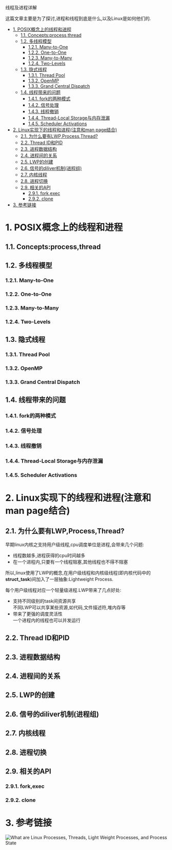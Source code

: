 线程及进程详解

这篇文章主要是为了探讨,进程和线程到底是什么,以及Linux是如何他们的.

<!-- TOC -->

- [1. POSIX概念上的线程和进程](#1-posix概念上的线程和进程)
    - [1.1. Concepts:process,thread](#11-conceptsprocessthread)
    - [1.2. 多线程模型](#12-多线程模型)
        - [1.2.1. Many-to-One](#121-many-to-one)
        - [1.2.2. One-to-One](#122-one-to-one)
        - [1.2.3. Many-to-Many](#123-many-to-many)
        - [1.2.4. Two-Levels](#124-two-levels)
    - [1.3. 隐式线程](#13-隐式线程)
        - [1.3.1. Thread Pool](#131-thread-pool)
        - [1.3.2. OpenMP](#132-openmp)
        - [1.3.3. Grand Central Dispatch](#133-grand-central-dispatch)
    - [1.4. 线程带来的问题](#14-线程带来的问题)
        - [1.4.1. fork的两种模式](#141-fork的两种模式)
        - [1.4.2. 信号处理](#142-信号处理)
        - [1.4.3. 线程撤销](#143-线程撤销)
        - [1.4.4. Thread-Local Storage与内存泄漏](#144-thread-local-storage与内存泄漏)
        - [1.4.5. Scheduler Activations](#145-scheduler-activations)
- [2. Linux实现下的线程和进程(注意和man page结合)](#2-linux实现下的线程和进程注意和man-page结合)
    - [2.1. 为什么要有LWP,Process,Thread?](#21-为什么要有lwpprocessthread)
    - [2.2. Thread ID和PID](#22-thread-id和pid)
    - [2.3. 进程数据结构](#23-进程数据结构)
    - [2.4. 进程间的关系](#24-进程间的关系)
    - [2.5. LWP的创建](#25-lwp的创建)
    - [2.6. 信号的diliver机制(进程组)](#26-信号的diliver机制进程组)
    - [2.7. 内核线程](#27-内核线程)
    - [2.8. 进程切换](#28-进程切换)
    - [2.9. 相关的API](#29-相关的api)
        - [2.9.1. fork,exec](#291-forkexec)
        - [2.9.2. clone](#292-clone)
- [3. 参考链接](#3-参考链接)

<!-- /TOC -->

# 1. POSIX概念上的线程和进程

## 1.1. Concepts:process,thread

## 1.2. 多线程模型

### 1.2.1. Many-to-One

### 1.2.2. One-to-One

### 1.2.3. Many-to-Many

### 1.2.4. Two-Levels

## 1.3. 隐式线程

### 1.3.1. Thread Pool

### 1.3.2. OpenMP

### 1.3.3. Grand Central Dispatch

## 1.4. 线程带来的问题

### 1.4.1. fork的两种模式

### 1.4.2. 信号处理

### 1.4.3. 线程撤销

### 1.4.4. Thread-Local Storage与内存泄漏

### 1.4.5. Scheduler Activations

# 2. Linux实现下的线程和进程(注意和man page结合)

## 2.1. 为什么要有LWP,Process,Thread?

早期linux内核之支持用户级线程,cpu调度单位是进程,会带来几个问题:  
* 线程数越多,进程获得的cpu时间越多  
* 在一个进程内,只要有一个线程阻塞,其他线程也不得不阻塞

所以,linux使用了LWP的概念,在用户级线程和内核级线程(即内核代码中的**struct_task**)间加入了一层抽象:Lightweight Process.

每个用户级线程对应一个轻量级进程.LWP带来了几点好处:  
* 支持不同级别的task间资源共享  
    不同LWP可以共享某些资源,如代码,文件描述符,堆内存等  
* 带来了更强的调度灵活性  
    一个进程内的线程也可以并发运行
    
## 2.2. Thread ID和PID

## 2.3. 进程数据结构

## 2.4. 进程间的关系

## 2.5. LWP的创建

## 2.6. 信号的diliver机制(进程组)

## 2.7. 内核线程

## 2.8. 进程切换

## 2.9. 相关的API

### 2.9.1. fork,exec

### 2.9.2. clone


# 3. 参考链接

![What are Linux Processes, Threads, Light Weight Processes, and Process State](http://www.thegeekstuff.com/2013/11/linux-process-and-threads/)